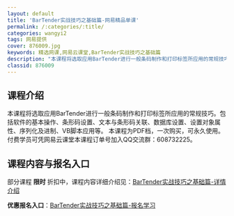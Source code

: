 ```yaml
---
layout: default
title: 'BarTender实战技巧之基础篇-网易精品单课'
permalink: /:categories/:title/
categories: wangyi2
tags: 网易提供
cover: 876009.jpg
keywords: 精选网课,网易云课堂,BarTender实战技巧之基础篇
description: "本课程将选取应用BarTender进行一般条码制作和打印标签所应用的常规技巧。包括软件的基本操作、条形码设置、文本与条形码关联、数据库设置、设置对象属性、序列化及进制、VB脚本应用等。本课程"
classid: 876009
---
```


## 课程介绍

本课程将选取应用BarTender进行一般条码制作和打印标签所应用的常规技巧。包括软件的基本操作、条形码设置、文本与条形码关联、数据库设置、设置对象属性、序列化及进制、VB脚本应用等。
本课程为PDF档，一次购买，可永久使用。
付费学员可凭网易云课堂本课程订单号加入QQ交流群：608732225。

## 课程内容与报名入口

部分课程 **限时** 折扣中，课程内容详细介绍见：[BarTender实战技巧之基础篇-详情介绍](https://study.163.com/course/introduction/876009.htm?share=1&shareId=1025206652&utm_campaign=share&utm_medium=iphoneShare&utm_source=&utm_u=1025206652)

**优惠报名入口**：[BarTender实战技巧之基础篇-报名学习](https://study.163.com/course/introduction/876009.htm?share=1&shareId=1025206652&utm_campaign=share&utm_medium=iphoneShare&utm_source=&utm_u=1025206652)

